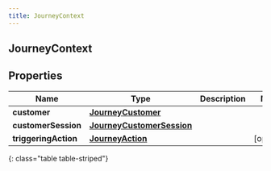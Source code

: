 ```yaml
---
title: JourneyContext
---
```

## JourneyContext


## Properties

| Name | Type | Description | Notes |
| ------------ | ------------- | ------------- | ------------- |
| **customer** | <!----><!---->[**JourneyCustomer**](JourneyCustomer.html)<!----> |  |  |
| **customerSession** | <!----><!---->[**JourneyCustomerSession**](JourneyCustomerSession.html)<!----> |  |  |
| **triggeringAction** | <!----><!---->[**JourneyAction**](JourneyAction.html)<!----> |  |  [optional] |
{: class="table table-striped"}



